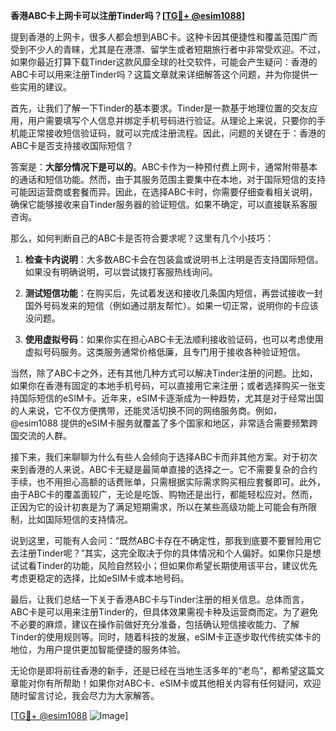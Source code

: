 **香港ABC卡上网卡可以注册Tinder吗？[[TG💪+ @esim1088](https://t.me/s/esim1088)]**

提到香港的上网卡，很多人都会想到ABC卡。这种卡因其便捷性和覆盖范围广而受到不少人的青睐，尤其是在港漂、留学生或者短期旅行者中非常受欢迎。不过，如果你最近打算下载Tinder这款风靡全球的社交软件，可能会产生疑问：香港的ABC卡可以用来注册Tinder吗？这篇文章就来详细解答这个问题，并为你提供一些实用的建议。

首先，让我们了解一下Tinder的基本要求。Tinder是一款基于地理位置的交友应用，用户需要填写个人信息并绑定手机号码进行验证。从理论上来说，只要你的手机能正常接收短信验证码，就可以完成注册流程。因此，问题的关键在于：香港的ABC卡是否支持接收国际短信？

答案是：**大部分情况下是可以的**。ABC卡作为一种预付费上网卡，通常附带基本的通话和短信功能。然而，由于其服务范围主要集中在本地，对于国际短信的支持可能因运营商或套餐而异。因此，在选择ABC卡时，你需要仔细查看相关说明，确保它能够接收来自Tinder服务器的验证短信。如果不确定，可以直接联系客服咨询。

那么，如何判断自己的ABC卡是否符合要求呢？这里有几个小技巧：

1. **检查卡内说明**：大多数ABC卡会在包装盒或说明书上注明是否支持国际短信。如果没有明确说明，可以尝试拨打客服热线询问。
   
2. **测试短信功能**：在购买后，先试着发送和接收几条国内短信，再尝试接收一封国外号码发来的短信（例如通过朋友帮忙）。如果一切正常，说明你的卡应该没问题。

3. **使用虚拟号码**：如果你实在担心ABC卡无法顺利接收验证码，也可以考虑使用虚拟号码服务。这类服务通常价格低廉，且专门用于接收各种验证短信。

当然，除了ABC卡之外，还有其他几种方式可以解决Tinder注册的问题。比如，如果你在香港有固定的本地手机号码，可以直接用它来注册；或者选择购买一张支持国际短信的eSIM卡。近年来，eSIM卡逐渐成为一种趋势，尤其是对于经常出国的人来说，它不仅方便携带，还能灵活切换不同的网络服务商。例如，@esim1088 提供的eSIM卡服务就覆盖了多个国家和地区，非常适合需要频繁跨国交流的人群。

接下来，我们来聊聊为什么有些人会倾向于选择ABC卡而非其他方案。对于初次来到香港的人来说，ABC卡无疑是最简单直接的选择之一。它不需要复杂的合约手续，也不用担心高额的话费账单，只需根据实际需求购买相应套餐即可。此外，由于ABC卡的覆盖面较广，无论是吃饭、购物还是出行，都能轻松应对。然而，正因为它的设计初衷是为了满足短期需求，所以在某些高级功能上可能会有所限制，比如国际短信的支持情况。

说到这里，可能有人会问：“既然ABC卡存在不确定性，那我到底要不要冒险用它去注册Tinder呢？”其实，这完全取决于你的具体情况和个人偏好。如果你只是想试试看Tinder的功能，风险自然较小；但如果你希望长期使用该平台，建议优先考虑更稳定的选择，比如eSIM卡或本地号码。

最后，让我们总结一下关于香港ABC卡与Tinder注册的相关信息。总体而言，ABC卡是可以用来注册Tinder的，但具体效果需视卡种及运营商而定。为了避免不必要的麻烦，建议在操作前做好充分准备，包括确认短信接收能力、了解Tinder的使用规则等。同时，随着科技的发展，eSIM卡正逐步取代传统实体卡的地位，为用户提供更加智能便捷的服务体验。

无论你是即将前往香港的新手，还是已经在当地生活多年的“老鸟”，都希望这篇文章能对你有所帮助！如果你对ABC卡、eSIM卡或其他相关内容有任何疑问，欢迎随时留言讨论，我会尽力为大家解答。

[[TG💪+ @esim1088](https://t.me/s/esim1088) ![Image](https://i.postimg.cc/4NQfJmqS/Snipaste-2025-05-13-00-14-12.png)]
